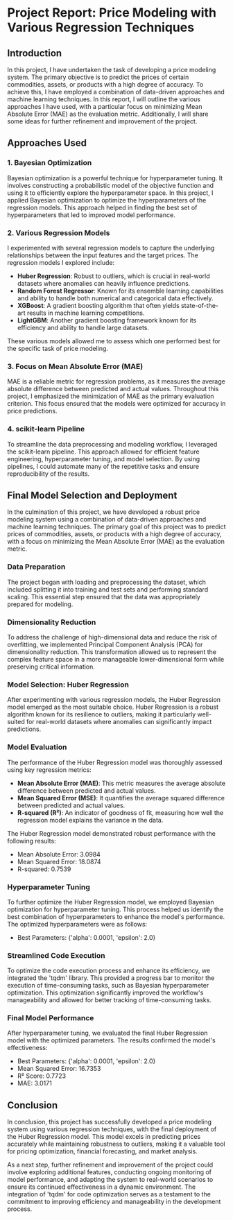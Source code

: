 # Project Report: Price Modeling with Various Regression Techniques

## Introduction

In this project, I have undertaken the task of developing a price modeling system. The primary objective is to predict the prices of certain commodities, assets, or products with a high degree of accuracy. To achieve this, I have employed a combination of data-driven approaches and machine learning techniques. In this report, I will outline the various approaches I have used, with a particular focus on minimizing Mean Absolute Error (MAE) as the evaluation metric. Additionally, I will share some ideas for further refinement and improvement of the project.

## Approaches Used

### 1. Bayesian Optimization

Bayesian optimization is a powerful technique for hyperparameter tuning. It involves constructing a probabilistic model of the objective function and using it to efficiently explore the hyperparameter space. In this project, I applied Bayesian optimization to optimize the hyperparameters of the regression models. This approach helped in finding the best set of hyperparameters that led to improved model performance.

### 2. Various Regression Models

I experimented with several regression models to capture the underlying relationships between the input features and the target prices. The regression models I explored include:
- **Huber Regression**: Robust to outliers, which is crucial in real-world datasets where anomalies can heavily influence predictions.
- **Random Forest Regressor**: Known for its ensemble learning capabilities and ability to handle both numerical and categorical data effectively.
- **XGBoost**: A gradient boosting algorithm that often yields state-of-the-art results in machine learning competitions.
- **LightGBM**: Another gradient boosting framework known for its efficiency and ability to handle large datasets.

These various models allowed me to assess which one performed best for the specific task of price modeling.

### 3. Focus on Mean Absolute Error (MAE)

MAE is a reliable metric for regression problems, as it measures the average absolute difference between predicted and actual values. Throughout this project, I emphasized the minimization of MAE as the primary evaluation criterion. This focus ensured that the models were optimized for accuracy in price predictions.

### 4. scikit-learn Pipeline

To streamline the data preprocessing and modeling workflow, I leveraged the scikit-learn pipeline. This approach allowed for efficient feature engineering, hyperparameter tuning, and model selection. By using pipelines, I could automate many of the repetitive tasks and ensure reproducibility of the results.

## Final Model Selection and Deployment

In the culmination of this project, we have developed a robust price modeling system using a combination of data-driven approaches and machine learning techniques. The primary goal of this project was to predict prices of commodities, assets, or products with a high degree of accuracy, with a focus on minimizing the Mean Absolute Error (MAE) as the evaluation metric.

### Data Preparation

The project began with loading and preprocessing the dataset, which included splitting it into training and test sets and performing standard scaling. This essential step ensured that the data was appropriately prepared for modeling.

### Dimensionality Reduction

To address the challenge of high-dimensional data and reduce the risk of overfitting, we implemented Principal Component Analysis (PCA) for dimensionality reduction. This transformation allowed us to represent the complex feature space in a more manageable lower-dimensional form while preserving critical information.

### Model Selection: Huber Regression

After experimenting with various regression models, the Huber Regression model emerged as the most suitable choice. Huber Regression is a robust algorithm known for its resilience to outliers, making it particularly well-suited for real-world datasets where anomalies can significantly impact predictions.

### Model Evaluation

The performance of the Huber Regression model was thoroughly assessed using key regression metrics:

- **Mean Absolute Error (MAE)**: This metric measures the average absolute difference between predicted and actual values.
- **Mean Squared Error (MSE)**: It quantifies the average squared difference between predicted and actual values.
- **R-squared (R²)**: An indicator of goodness of fit, measuring how well the regression model explains the variance in the data.

The Huber Regression model demonstrated robust performance with the following results:

- Mean Absolute Error: 3.0984
- Mean Squared Error: 18.0874
- R-squared: 0.7539

### Hyperparameter Tuning

To further optimize the Huber Regression model, we employed Bayesian optimization for hyperparameter tuning. This process helped us identify the best combination of hyperparameters to enhance the model's performance. The optimized hyperparameters were as follows:

- Best Parameters: {'alpha': 0.0001, 'epsilon': 2.0}

### Streamlined Code Execution

To optimize the code execution process and enhance its efficiency, we integrated the 'tqdm' library. This provided a progress bar to monitor the execution of time-consuming tasks, such as Bayesian hyperparameter optimization. This optimization significantly improved the workflow's manageability and allowed for better tracking of time-consuming tasks.

### Final Model Performance

After hyperparameter tuning, we evaluated the final Huber Regression model with the optimized parameters. The results confirmed the model's effectiveness:

- Best Parameters: {'alpha': 0.0001, 'epsilon': 2.0}
- Mean Squared Error: 16.7353
- R² Score: 0.7723
- MAE: 3.0171

## Conclusion

In conclusion, this project has successfully developed a price modeling system using various regression techniques, with the final deployment of the Huber Regression model. This model excels in predicting prices accurately while maintaining robustness to outliers, making it a valuable tool for pricing optimization, financial forecasting, and market analysis.

As a next step, further refinement and improvement of the project could involve exploring additional features, conducting ongoing monitoring of model performance, and adapting the system to real-world scenarios to ensure its continued effectiveness in a dynamic environment. The integration of 'tqdm' for code optimization serves as a testament to the commitment to improving efficiency and manageability in the development process.
